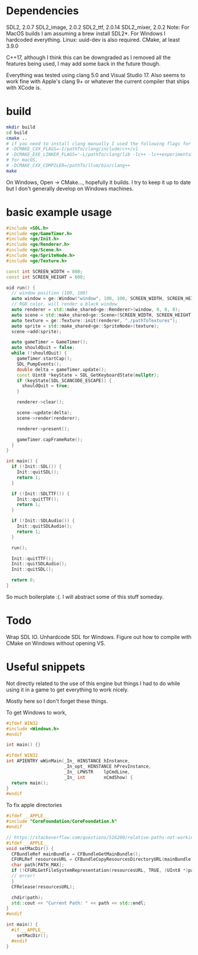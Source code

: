 # Dependencies
SDL2, 2.0.7
SDL2_image, 2.0.2
SDL2_ttf, 2.0.14
SDL2_mixer, 2.0.2
Note: For MacOS builds I am assuming a brew install SDL2*. For Windows I hardcoded everything.
Linux: uuid-dev is also required.
CMake, at least 3.9.0

C++17, although I think this can be downgraded as I removed all the features
being used, I may add some back in the future though.

Everything was tested using clang 5.0 and Visual Studio 17. Also seems to work fine
with Apple's clang 9+ or whatever the current compiler that ships with XCode is.

# build
```sh
mkdir build
cd build
cmake ..
# if you need to install clang manually I used the following flags for Linux,
# -DCMAKE_CXX_FLAGS=-I/pathTo/clang/include/c++/v1
# -DCMAKE_EXE_LINKER_FLAGS='-L/pathTo/clang/lib -lc++ -lc++experimental'
# for macOS,
# -DCMAKE_CXX_COMPILER=/pathTo/llvm/bin/clang++
make
```

On Windows, Open -> CMake..., hopefully it builds. I try to keep it up to date but
I don't generally develop on Windows machines.

# basic example usage
```c++
#include <SDL.h>
#include <ge/GameTimer.h>
#include <ge/Init.h>
#include <ge/Renderer.h>
#include <ge/Scene.h>
#include <ge/SpriteNode.h>
#include <ge/Texture.h>

const int SCREEN_WIDTH = 800;
const int SCREEN_HEIGHT = 600;

oid run() {
  // window position (100, 100)
  auto window = ge::Window("window", 100, 100, SCREEN_WIDTH, SCREEN_HEIGHT);
  // RGB color, will render a black window
  auto renderer = std::make_shared<ge::Renderer>(window, 0, 0, 0);
  auto scene = std::make_shared<ge::Scene>(SCREEN_WIDTH, SCREEN_HEIGHT);
  auto texture = ge::Texture::init(renderer, "./pathToTextures");
  auto sprite = std::make_shared<ge::SpriteNode>(texture);
  scene->add(sprite);

  auto gameTimer = GameTimer();
  auto shouldQuit = false;
  while (!shouldQuit) {
    gameTimer.startCap();
    SDL_PumpEvents();
    double delta = gameTimer.update();
    const Uint8 *keyState = SDL_GetKeyboardState(nullptr);
    if (keyState[SDL_SCANCODE_ESCAPE]) {
      shouldQuit = true;
    }

    renderer->clear();

    scene->update(delta);
    scene->render(renderer);

    renderer->present();

    gameTimer.capFrameRate();
  }
}

int main() {
  if (!Init::SDL()) {
    Init::quitSDL();
    return 1;
  }

  if (!Init::SDLTTF()) {
    Init::quitTTF();
    return 1;
  }

  if (!Init::SDLAudio()) {
    Init::quitSDLAudio();
    return 1;
  }

  run();

  Init::quitTTF();
  Init::quitSDLAudio();
  Init::quitSDL();

  return 0;
}

```

So much boilerplate :(. I will abstract some of this stuff someday.

# Todo
Wrap SDL IO.
Unhardcode SDL for Windows.
Figure out how to compile with CMake on Windows without opening VS.

# Useful snippets
Not directly related to the use of this engine but things I had to do while using it in
a game to get everything to work nicely.

Mostly here so I don't forget these things.

To get Windows to work,
```c++
#ifdef WIN32
#include <Windows.h>
#endif

int main() {}

#ifdef WIN32
int APIENTRY wWinMain(_In_ HINSTANCE hInstance,
                      _In_opt_ HINSTANCE hPrevInstance,
                      _In_ LPWSTR    lpCmdLine,
                      _In_ int       nCmdShow) {
  return main();
}
#endif
```

To fix apple directories
```c++
#ifdef __APPLE__
#include "CoreFoundation/CoreFoundation.h"
#endif

// https://stackoverflow.com/questions/516200/relative-paths-not-working-in-xcode-c}
#ifdef __APPLE__
void setMacDir() {
  CFBundleRef mainBundle = CFBundleGetMainBundle();
  CFURLRef resourcesURL = CFBundleCopyResourcesDirectoryURL(mainBundle);
  char path[PATH_MAX];
  if (!CFURLGetFileSystemRepresentation(resourcesURL, TRUE, (UInt8 *)path, PATH_MAX)) {
  // error!
  }
  CFRelease(resourcesURL);

  chdir(path);
  std::cout << "Current Path: " << path << std::endl;
}
#endif

int main() {
  #if __APPLE__
    setMacDir();
  #endif
}
```
